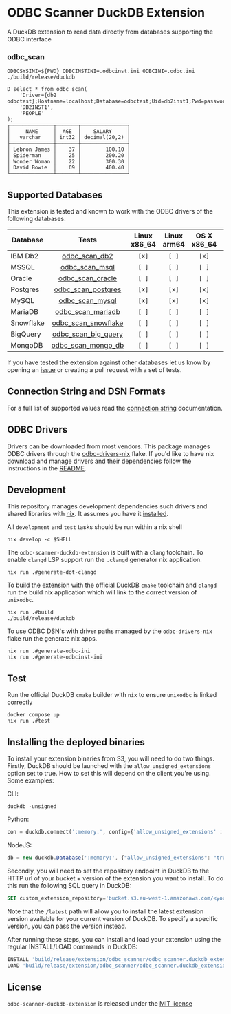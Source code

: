 # ODBC Scanner DuckDB Extension

A DuckDB extension to read data directly from databases supporting the ODBC interface

### odbc_scan

```shell
ODBCSYSINI=${PWD} ODBCINSTINI=.odbcinst.ini ODBCINI=.odbc.ini ./build/release/duckdb
```
```duckdb
D select * from odbc_scan(
    'Driver={db2 odbctest};Hostname=localhost;Database=odbctest;Uid=db2inst1;Pwd=password;Port=50000',
    'DB2INST1',
    'PEOPLE'
);
┌──────────────┬───────┬───────────────┐
│     NAME     │  AGE  │    SALARY     │
│   varchar    │ int32 │ decimal(20,2) │
├──────────────┼───────┼───────────────┤
│ Lebron James │    37 │        100.10 │
│ Spiderman    │    25 │        200.20 │
│ Wonder Woman │    22 │        300.30 │
│ David Bowie  │    69 │        400.40 │
└──────────────┴───────┴───────────────┘
```

## Supported Databases

This extension is tested and known to work with the ODBC drivers of the following databases.

| Database   | Tests                                                      | Linux x86_64 | Linux arm64 | OS X x86_64 | OS X aarch64 |
| ---------- | :--------------------------------------------------------: | :----------: | :---------: | :---------: | :----------: |
| IBM Db2    | [odbc_scan_db2](./test/sql/odbc_scan_db2.test)             | `[x]`        | `[ ]`       | `[x]`       | `[ ]`        |
| MSSQL      | [odbc_scan_msql](./test/sql/odbc_scan_mssql.test)          | `[ ]`        | `[ ]`       | `[ ]`       | `[ ]`        |
| Oracle     | [odbc_scan_oracle](./test/sql/odbc_scan_oracle.test)       | `[ ]`        | `[ ]`       | `[ ]`       | `[ ]`        |
| Postgres   | [odbc_scan_postgres](./test/sql/odbc_scan_postgres.test)   | `[x]`        | `[x]`       | `[x]`       | `[x]`        |
| MySQL      | [odbc_scan_mysql](./test/sql/odbc_scan_mysql.test)         | `[x]`        | `[x]`       | `[x]`       | `[x]`        |
| MariaDB    | [odbc_scan_mariadb](./test/sql/odbc_scan_mariadb.test)     | `[ ]`        | `[ ]`       | `[ ]`       | `[ ]`        |
| Snowflake  | [odbc_scan_snowflake](./test/sql/odbc_scan_snowflake.test) | `[ ]`        | `[ ]`       | `[ ]`       | `[ ]`        |
| BigQuery   | [odbc_scan_big_query](./test/sql/odbc_scan_big_query.test) | `[ ]`        | `[ ]`       | `[ ]`       | `[ ]`        |
| MongoDB    | [odbc_scan_mongo_db](./test/sql/odbc_scan_mongo_db.test)   | `[ ]`        | `[ ]`       | `[ ]`       | `[ ]`        |

If you have tested the extension against other databases let us know by opening an [issue](https://github.com/rupurt/odbc-scanner-duckdb-extension/issues/new)
or creating a pull request with a set of tests.

## Connection String and DSN Formats

For a full list of supported values read the [connection string](./docs/ODBC_CONNECTION_STRING_AND_DSN_FORMATS.md) documentation.

## ODBC Drivers

Drivers can be downloaded from most vendors. This package manages ODBC drivers through the [odbc-drivers-nix](https://github.com/rupurt/odbc-drivers-nix)
flake. If you'd like to have nix download and manage drivers and their dependencies follow the instructions in the [README](https://github.com/rupurt/odbc-drivers-nix#add-the-odbc-drivers-nix-overlay-to-your-own-flake).

## Development

This repository manages development dependencies such drivers and shared libraries with [nix](https://nixos.org). It assumes you
have it [installed](https://github.com/DeterminateSystems/nix-installer).

All `development` and `test` tasks should be run within a nix shell

```shell
nix develop -c $SHELL
```

The `odbc-scanner-duckdb-extension` is built with a `clang` toolchain. To enable `clangd` LSP support run the `.clangd`
generator nix application.

```shell
nix run .#generate-dot-clangd
```

To build the extension with the official DuckDB `cmake` toolchain and `clangd` run the build nix application which will link
to the correct version of `unixodbc`.

```shell
nix run .#build
./build/release/duckdb
```

To use ODBC DSN's with driver paths managed by the `odbc-drivers-nix` flake run the generate nix apps.

```shell
nix run .#generate-odbc-ini
nix run .#generate-odbcinst-ini
```

## Test

Run the official DuckDB `cmake` builder with `nix` to ensure `unixodbc` is linked correctly

```shell
docker compose up
nix run .#test
```

## Installing the deployed binaries

To install your extension binaries from S3, you will need to do two things. Firstly, DuckDB should be launched with the
`allow_unsigned_extensions` option set to true. How to set this will depend on the client you're using. Some examples:

CLI:
```shell
duckdb -unsigned
```

Python:
```python
con = duckdb.connect(':memory:', config={'allow_unsigned_extensions' : 'true'})
```

NodeJS:
```js
db = new duckdb.Database(':memory:', {"allow_unsigned_extensions": "true"});
```

Secondly, you will need to set the repository endpoint in DuckDB to the HTTP url of your bucket + version of the extension
you want to install. To do this run the following SQL query in DuckDB:
```sql
SET custom_extension_repository='bucket.s3.eu-west-1.amazonaws.com/<your_extension_name>/latest';
```
Note that the `/latest` path will allow you to install the latest extension version available for your current version of
DuckDB. To specify a specific version, you can pass the version instead.

After running these steps, you can install and load your extension using the regular INSTALL/LOAD commands in DuckDB:
```sql
INSTALL 'build/release/extension/odbc_scanner/odbc_scanner.duckdb_extension';
LOAD 'build/release/extension/odbc_scanner/odbc_scanner.duckdb_extension';
```

## License

`odbc-scanner-duckdb-extension` is released under the [MIT license](./LICENSE)
